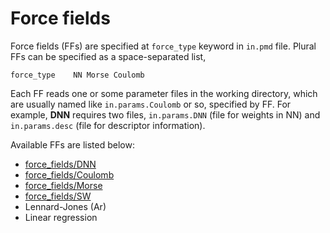 # Force fields

Force fields (FFs) are specified at `force_type` keyword in `in.pmd`
file. Plural FFs can be specified as a space-separated list,

    force_type    NN Morse Coulomb

Each FF reads one or some parameter files in the working directory,
which are usually named like `in.params.Coulomb` or so, specified by FF.
For example, **DNN** requires two files, `in.params.DNN` (file for
weights in NN) and `in.params.desc` (file for descriptor information).

Available FFs are listed below:

- [force_fields/DNN](force_fields/DNN.md)
- [force_fields/Coulomb](force_fields/Coulomb.md)
- [force_fields/Morse](force_fields/Morse.md)
- [force_fields/SW](force_fields/SW.md)
- Lennard-Jones (Ar)
- Linear regression
